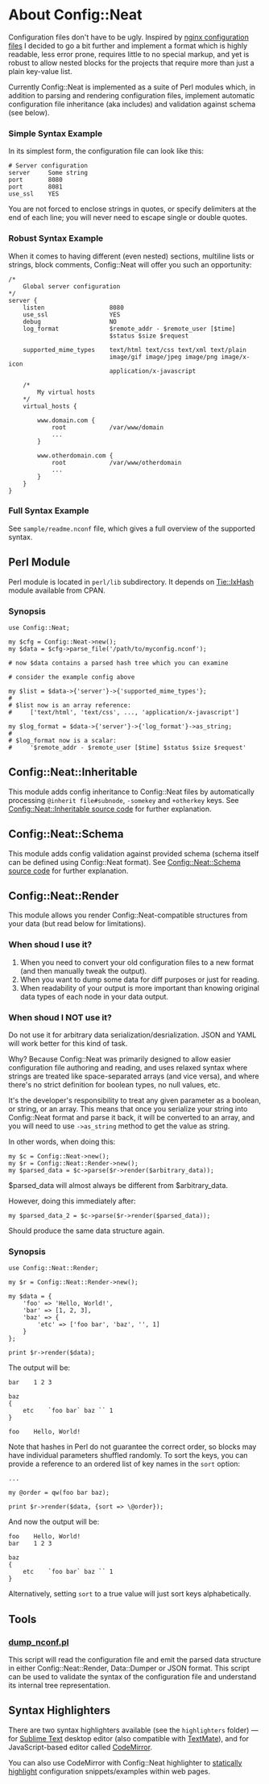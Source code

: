 About Config::Neat
==================

Configuration files don't have to be ugly. Inspired by
[nginx configuration files](http://wiki.nginx.org/FullExample)
I decided to go a bit further and implement a format which is highly readable,
less error prone, requires little to no special markup, and yet is robust
to allow nested blocks for the projects that require more than just a plain
key-value list.

Currently Config::Neat is implemented as a suite of Perl modules
which, in addition to parsing and rendering configuration files,
implement automatic configuration file inheritance (aka includes)
and validation against schema (see below).

### Simple Syntax Example
In its simplest form, the configuration file can look like this:

    # Server configuration
    server     Some string
    port       8080
    port       8081
    use_ssl    YES

You are not forced to enclose strings in quotes, or specify delimiters
at the end of each line; you will never need to escape single or double quotes.

### Robust Syntax Example
When it comes to having different (even nested) sections,
multiline lists or strings, block comments, Config::Neat will
offer you such an opportunity:

    /*
        Global server configuration
    */
    server {
        listen                  8080
        use_ssl                 YES
        debug                   NO
        log_format              $remote_addr - $remote_user [$time]
                                $status $size $request

        supported_mime_types    text/html text/css text/xml text/plain
                                image/gif image/jpeg image/png image/x-icon
                                application/x-javascript

        /*
            My virtual hosts
        */
        virtual_hosts {

            www.domain.com {
                root            /var/www/domain
                ...
            }

            www.otherdomain.com {
                root            /var/www/otherdomain
                ...
            }
        }
    }

### Full Syntax Example
See `sample/readme.nconf` file, which gives a full overview
of the supported syntax.

Perl Module
-----------

Perl module is located in `perl/lib` subdirectory.
It depends on [Tie::IxHash](http://search.cpan.org/~chorny/Tie-IxHash/)
module available from CPAN.

### Synopsis

    use Config::Neat;

    my $cfg = Config::Neat->new();
    my $data = $cfg->parse_file('/path/to/myconfig.nconf');

    # now $data contains a parsed hash tree which you can examine

    # consider the example config above

    my $list = $data->{'server'}->{'supported_mime_types'};
    #
    # $list now is an array reference:
    #     ['text/html', 'text/css', ..., 'application/x-javascript']

    my $log_format = $data->{'server'}->{'log_format'}->as_string;
    #
    # $log_format now is a scalar:
    #     '$remote_addr - $remote_user [$time] $status $size $request'


## Config::Neat::Inheritable

This module adds config inheritance to Config::Neat files by automatically
processing `@inherit file#subnode`, `-somekey` and `+otherkey` keys.
See [Config::Neat::Inheritable source code](perl/lib/Config/Neat/Inheritable.pm)
for further explanation.

## Config::Neat::Schema

This module adds config validation against provided schema (schema itself
can be defined using Config::Neat format). See
[Config::Neat::Schema source code](perl/lib/Config/Neat/Schema.pm)
for further explanation.

## Config::Neat::Render

This module allows you render Config::Neat-compatible structures from your data
(but read below for limitations).

### When shoud I use it?

1. When you need to convert your old configuration files to a new format
   (and then manually tweak the output).
2. When you want to dump some data for diff purposes or just for reading.
3. When readability of your output is more important than knowing original
   data types of each node in your data output.

### When shoud I NOT use it?

Do not use it for arbitrary data serialization/desrialization.
JSON and YAML will work better for this kind of task.

Why? Because Config::Neat was primarily designed to allow easier configuration
file authoring and reading, and uses relaxed syntax where strings are treated like
space-separated arrays (and vice versa), and where there's no strict definition
for boolean types, no null values, etc.

It's the developer's responsibility to treat any given parameter as a boolean,
or string, or an array. This means that once you serialize your string into
Config::Neat format and parse it back, it will be converted to an array,
and you will need to use `->as_string` method to get the value as string.

In other words, when doing this:

    my $c = Config::Neat->new();
    my $r = Config::Neat::Render->new();
    my $parsed_data = $c->parse($r->render($arbitrary_data));

$parsed_data will almost always be different from $arbitrary_data.

However, doing this immediately after:

    my $parsed_data_2 = $c->parse($r->render($parsed_data));

Should produce the same data structure again.

### Synopsis

    use Config::Neat::Render;

    my $r = Config::Neat::Render->new();

    my $data = {
        'foo' => 'Hello, World!',
        'bar' => [1, 2, 3],
        'baz' => {
            'etc' => ['foo bar', 'baz', '', 1]
        }
    };

    print $r->render($data);

The output will be:

    bar    1 2 3

    baz
    {
        etc    `foo bar` baz `` 1
    }

    foo    Hello, World!

Note that hashes in Perl do not guarantee the correct order, so blocks may have
individual parameters shuffled randomly. To sort the keys, you can provide a reference
to an ordered list of key names in the `sort` option:

    ...

    my @order = qw(foo bar baz);

    print $r->render($data, {sort => \@order});

And now the output will be:

    foo    Hello, World!
    bar    1 2 3

    baz
    {
        etc    `foo bar` baz `` 1
    }

Alternatively, setting `sort` to a true value will just sort keys alphabetically.

Tools
-----

### [dump_nconf.pl](perl/bin/dump_nconf.pl)

This script will read the configuration file
and emit the parsed data structure in either Config::Neat::Render, Data::Dumper
or JSON format. This script can be used to validate the syntax of the
configuration file and understand its internal tree representation.

Syntax Highlighters
------------

There are two syntax highlighters available (see the `highlighters` folder) —
for [Sublime Text](http://www.sublimetext.com/) desktop editor
(also compatible with [TextMate](http://macromates.com/)), and for
JavaScript-based editor called [CodeMirror](http://codemirror.net/).

You can also use CodeMirror with Config::Neat highlighter to
[statically highlight](http://codemirror.net/demo/runmode.html)
configuration snippets/examples within web pages.

